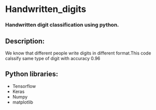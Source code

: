 # Handwritten_digits
### Handwritten digit classification using python.
## Description:
We know that different people write digits in different format.This code calssify same type of digit with accuracy 0.96 
## Python libraries:
- Tensorflow
- Keras
- Numpy
- matplotlib
